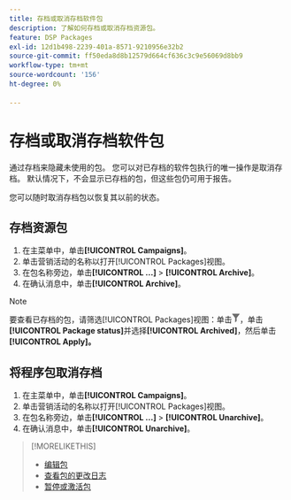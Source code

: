 ```yaml
---
title: 存档或取消存档软件包
description: 了解如何存档或取消存档资源包。
feature: DSP Packages
exl-id: 12d1b498-2239-401a-8571-9210956e32b2
source-git-commit: ff50eda8d8b12579d664cf636c3c9e56069d8bb9
workflow-type: tm+mt
source-wordcount: '156'
ht-degree: 0%

---
```


# 存档或取消存档软件包

通过存档来隐藏未使用的包。 您可以对已存档的软件包执行的唯一操作是取消存档。 默认情况下，不会显示已存档的包，但这些包仍可用于报告。

您可以随时取消存档包以恢复其以前的状态。

## 存档资源包

1. 在主菜单中，单击&#x200B;**[!UICONTROL Campaigns]**。
1. 单击营销活动的名称以打开[!UICONTROL Packages]视图。
1. 在包名称旁边，单击&#x200B;**[!UICONTROL ...]** > **[!UICONTROL Archive]**。
1. 在确认消息中，单击&#x200B;**[!UICONTROL Archive]**。

>[!NOTE]
>
>要查看已存档的包，请筛选[!UICONTROL Packages]视图：单击![筛选按钮](/help/dsp/assets/filter.png)，单击&#x200B;**[!UICONTROL Package status]**&#x200B;并选择&#x200B;**[!UICONTROL Archived]**，然后单击&#x200B;**[!UICONTROL Apply]。**

## 将程序包取消存档

1. 在主菜单中，单击&#x200B;**[!UICONTROL Campaigns]**。
1. 单击营销活动的名称以打开[!UICONTROL Packages]视图。
1. 在包名称旁边，单击&#x200B;**[!UICONTROL ...]** > **[!UICONTROL Unarchive]**。
1. 在确认消息中，单击&#x200B;**[!UICONTROL Unarchive]**。

>[!MORELIKETHIS]
>
>* [编辑包](package-edit.md)
>* [查看包的更改日志](package-change-log.md)
>* [暂停或激活包](package-pause-activate.md)
